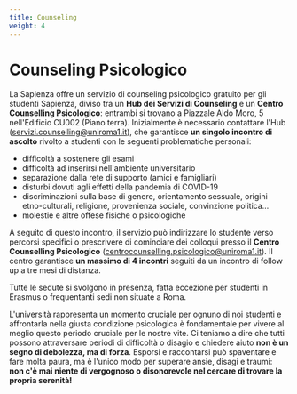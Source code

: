 ```yaml
---
title: Counseling
weight: 4
---
```


# Counseling Psicologico

La Sapienza offre un servizio di counseling psicologico gratuito per gli studenti Sapienza, diviso tra un **Hub dei Servizi di Counseling** e un **Centro Counselling Psicologico**: entrambi si trovano a Piazzale Aldo Moro, 5 nell'Edificio CU002 (Piano terra). Inizialmente è necessario contattare l'Hub ([servizi.counselling@uniroma1.it](mailto:servizi.counselling@uniroma1.it)), che garantisce **un singolo incontro di ascolto** rivolto a studenti con le seguenti problematiche personali:
* difficoltà a sostenere gli esami
* difficoltà ad inserirsi nell'ambiente universitario
* separazione dalla rete di supporto (amici e famigliari)
* disturbi dovuti agli effetti della pandemia di COVID-19
* discriminazioni sulla base di genere, orientamento sessuale, origini etno-culturali, religione, provenienza sociale, convinzione politica...
* molestie e altre offese fisiche o psicologiche

A seguito di questo incontro, il servizio può indirizzare lo studente verso percorsi specifici o prescrivere di cominciare dei colloqui presso il **Centro Counselling Psicologico** ([centrocounselling.psicologico@uniroma1.it](mailtocentrocounselling.psicologico@uniroma1.it)). Il centro garantisce **un massimo di 4 incontri** seguiti da un incontro di follow up a tre mesi di distanza.

Tutte le sedute si svolgono in presenza, fatta eccezione per studenti in Erasmus o frequentanti sedi non situate a Roma.

L'università rappresenta un momento cruciale per ognuno di noi studenti e affrontarla nella giusta condizione psicologica è fondamentale per vivere al meglio questo periodo cruciale per le nostre vite. Ci teniamo a dire che tutti possono attraversare periodi di difficoltà o disagio e chiedere aiuto **non è un segno di debolezza, ma di forza**. Esporsi e raccontarsi può spaventare e fare molta paura, ma è l'unico modo per superare ansie, disagi e traumi: **non c'è mai niente di vergognoso o disonorevole nel cercare di trovare la propria serenità!**
